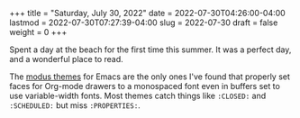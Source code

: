 +++
title = "Saturday, July 30, 2022"
date = 2022-07-30T04:26:00-04:00
lastmod = 2022-07-30T07:27:39-04:00
slug = 2022-07-30
draft = false
weight = 0
+++

Spent a day at the beach for the first time this summer. It was a perfect day, and a wonderful place to read.

The [modus themes](https://protesilaos.com/emacs/modus-themes) for Emacs are the only ones I've found that properly set faces for Org-mode drawers to a monospaced font even in buffers set to use variable-width fonts. Most themes catch things like `:CLOSED:` and `:SCHEDULED:` but miss `:PROPERTIES:`.

[//]: # "Exported with love from a post written in Org mode"
[//]: # "- https://github.com/kaushalmodi/ox-hugo"
